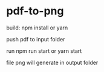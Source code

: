# pdf-to-png

build: npm install or yarn

push pdf to input folder

run npm run start or yarn start

file png will generate in output folder
